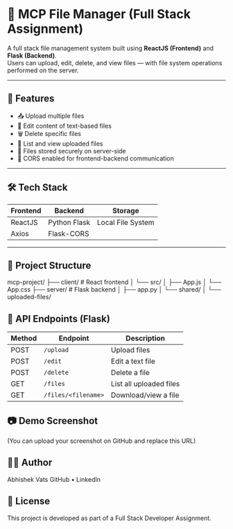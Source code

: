 # 📂 MCP File Manager (Full Stack Assignment)

A full stack file management system built using **ReactJS (Frontend)** and **Flask (Backend)**.  
Users can upload, edit, delete, and view files — with file system operations performed on the server.

---

## 📌 Features

- 📤 Upload multiple files
- 📝 Edit content of text-based files
- 🗑️ Delete specific files
- 📄 List and view uploaded files
- 📁 Files stored securely on server-side
- 🔐 CORS enabled for frontend-backend communication

---

## 🛠️ Tech Stack

| Frontend     | Backend     | Storage       |
|--------------|-------------|---------------|
| ReactJS      | Python Flask| Local File System |
| Axios        | Flask-CORS  |               |

---

## 📁 Project Structure
mcp-project/
├── client/ # React frontend
│ └── src/
│ ├── App.js
│ └── App.css
├── server/ # Flask backend
│ ├── app.py
│ └── shared/
│ └── uploaded-files/

## 🔗 API Endpoints (Flask)

| Method | Endpoint            | Description             |
| ------ | ------------------- | ----------------------- |
| POST   | `/upload`           | Upload files            |
| POST   | `/edit`             | Edit a text file        |
| POST   | `/delete`           | Delete a file           |
| GET    | `/files`            | List all uploaded files |
| GET    | `/files/<filename>` | Download/view a file    |

## 📷 Demo Screenshot

(You can upload your screenshot on GitHub and replace this URL)

## 👨‍💻 Author
Abhishek Vats
GitHub • LinkedIn

## 📄 License
This project is developed as part of a Full Stack Developer Assignment.
